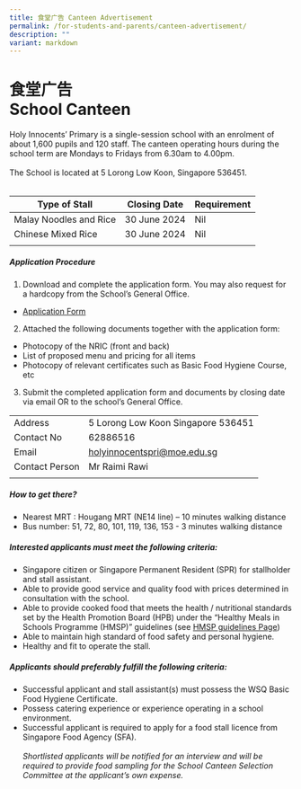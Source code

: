 ```yaml
---
title: 食堂广告 Canteen Advertisement
permalink: /for-students-and-parents/canteen-advertisement/
description: ""
variant: markdown
---
```

# 食堂广告 <br>School Canteen

Holy Innocents’ Primary is a single-session school with an enrolment of about 1,600 pupils and 120 staff.  The canteen operating hours during the school term are Mondays to Fridays from 6.30am to 4.00pm. <br><br>
The School is located at 5 Lorong Low Koon, Singapore 536451. <br> <br>

| Type of Stall | Closing Date| Requirement |
| -------- | -------- | -------- |
| Malay Noodles and Rice | 30 June 2024 | Nil  |
|Chinese Mixed Rice|30 June 2024|Nil|
|||

##### **Application Procedure** 
1. Download and complete the application form. You may also request for a hardcopy from the School’s General Office. <br>
* <p><a target="_blank" href="https://go.gov.sg/canteenstall">Application Form</a></p>
2. Attached the following documents together with the application form:<br>
* Photocopy of the NRIC (front and back)
* List of proposed menu and pricing for all items
* Photocopy of relevant certificates such as Basic Food Hygiene Course, etc<br>

3. Submit the completed application form and documents by closing date via email OR to the school’s General Office.<br>

|||
| -------- | -------- | 
| Address | 5 Lorong Low Koon Singapore 536451 | 
| Contact No|62886516|
|  Email | holyinnocentspri@moe.edu.sg|
| Contact Person| Mr Raimi Rawi|
|||

##### How to get there?
* Nearest MRT : Hougang MRT (NE14 line) – 10 minutes walking distance
* Bus number: 51, 72, 80, 101, 119, 136, 153 - 3 minutes walking distance

##### Interested applicants must meet the following criteria:
* Singapore citizen or Singapore Permanent Resident (SPR) for stallholder and stall assistant.
* Able to provide good service and quality food with prices determined in consultation with the school.
* Able to provide cooked food that meets the health / nutritional standards set by the Health Promotion Board (HPB) under the “Healthy Meals in Schools Programme (HMSP)” guidelines (see <a target="_blank" href="https://www.hpb.gov.sg/schools/school-programmes/healthy-meals-in-schools-programme">HMSP guidelines Page</a>)
* Able to maintain high standard of food safety and personal hygiene.
* Healthy and fit to operate the stall.

##### Applicants should preferably fulfill the following criteria:
* Successful applicant and stall assistant(s) must possess the WSQ Basic Food Hygiene Certificate.
* Possess catering experience or experience operating in a school environment.
* Successful applicant is required to apply for a food stall licence from Singapore Food Agency (SFA).
<br><br>
*Shortlisted applicants will be notified for an interview and will be required to provide food sampling for the School Canteen Selection Committee at the applicant’s own expense.*
